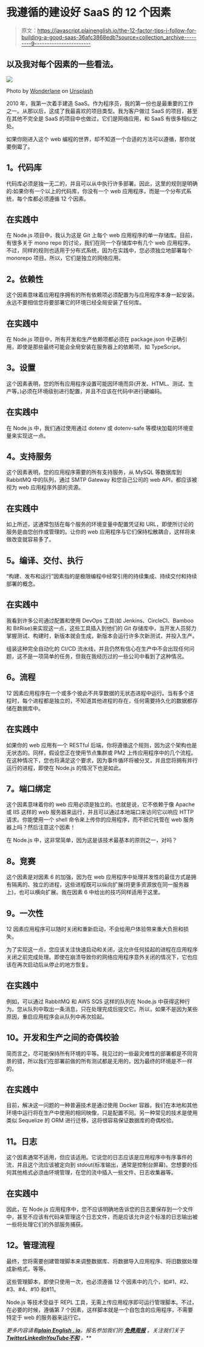 # 我遵循的建设好 SaaS 的 12 个因素

> 原文：<https://javascript.plainenglish.io/the-12-factor-tips-i-follow-for-building-a-good-saas-36afc3868edb?source=collection_archive---------9----------------------->

## 以及我对每个因素的一些看法。

![](img/04bc25ee3a170639560d4b2fffb470d8.png)

Photo by [Wonderlane](https://unsplash.com/@wonderlane?utm_source=medium&utm_medium=referral) on [Unsplash](https://unsplash.com?utm_source=medium&utm_medium=referral)

2010 年，我第一次着手建造 SaaS。作为程序员，我的第一份也是最重要的工作之一。从那以后，这成了我最喜欢的项目类型。我为客户做过 SaaS 的项目，甚至在其他不完全是 SaaS 的项目中也做过，它们是网络应用，和 SaaS 有很多相似之处。

如果你刚进入这个 web 编程的世界，却不知道一个合适的方法可以遵循，那你就要倒霉了。

## **1。代码库**

代码库必须是独一无二的，并且可以从中执行许多部署。因此，这里的规则是明确的:如果你有一个以上的代码库，你没有一个 web 应用程序，而是一个分布式系统，每个库都必须遵循 12 个因素。

## **在实践中**

在 Node.js 项目中，我认为这是 Git 上每个 web 应用程序的单一存储库。目前，有很多关于 mono repo 的讨论，我们在同一个存储库中有几个 web 应用程序。不过，同样的规则也适用于分布式系统，因为在实践中，您必须独立地部署每个 monorepo 项目。所以，它们是独立的网络应用。

## **2。依赖性**

这个因素意味着应用程序拥有的所有依赖项必须配置为与应用程序本身一起安装。永远不要相信您将要部署它的环境已经全局安装了任何库。

## **在实践中**

在 Node.js 项目中，所有开发和生产依赖项都必须在 package.json 中正确引用，即使是那些最终可能会全局安装在服务器上的依赖项，如 TypeScript。

## **3。设置**

这个因素表明，您的所有应用程序设置可能因环境而异(开发、HTML、测试、生产等。)必须在环境级别进行配置，并且不应该在代码中进行硬编码。

## **在实践中**

在 Node.js 中，我们通过使用通过 dotenv 或 dotenv-safe 等模块加载的环境变量来实现这一点。

## **4。支持服务**

这个因素表明，您的应用程序需要的所有支持服务，从 MySQL 等数据库到 RabbitMQ 中的队列，通过 SMTP Gateway 和您自己公司的 web API，都应该被视为 web 应用程序外部的资源。

## **在实践中**

如上所述，这通常包括在每个服务的环境变量中配置凭证和 URL，即使所讨论的服务是由您创作或管理的。让你的 web 应用程序与它们保持松散耦合，这样将来做改变就容易多了。

## **5。编译、交付、执行**

“构建、发布和运行”因素指的是极限编程中经常引用的持续集成、持续交付和持续部署的概念。

## **在实践中**

我看到许多公司通过配置和使用 DevOps 工具(如 Jenkins、CircleCI、Bamboo 和 BitRise)来实现这一点，这些工具插入到他们的 Git 存储库中，当开发人员努力掌握测试、构建时，新版本就会生成，新版本会运行许多次新测试，并投入生产。

组装这种完全自动化的 CI/CD 流水线，并且仍然有信心在生产中不会出现任何问题，这不是一项简单的任务，但我在我经历过的一些公司中看到了这种情况。

## **6。流程**

12 因素应用程序在一个或多个彼此不共享数据的无状态进程中运行。当有多个进程时，每个进程都是独立的，不知道其他进程的存在，任何需要持久化的数据都存储在数据库中。

## **在实践中**

如果你的 web 应用有一个 RESTful 后端，你将遵循这个规则，因为这个架构也是无状态的。同样，假设您正在使用节点集群或 PM2 上传应用程序中的几个流程。在这种情况下，您也将满足这个要求，因为事件循环将被分叉，并且您将拥有并行运行的进程，即使在 Node.js 的情况下也是如此。

## **7。端口绑定**

这个因素意味着你的 web 应用必须是独立的。也就是说，它不依赖于像 Apache 或 IIS 这样的 web 服务器来运行，并且可以通过本地端口来访问它以响应 HTTP 请求。你能使用一个 shell 命令来上传你的应用程序，而不把它托管在 web 服务器上吗？然后注意这个因素！

在 Node.js 中，这非常简单，因为这是该技术最基本的原则之一，对吗？

## **8。竞赛**

这个因素是对因素 6 的加强，因为在 web 应用程序中处理并发性的最佳方式是拥有隔离的、独立的进程，这些进程既可以纵向扩展(将更多资源放在同一服务器上)，也可以横向扩展。我在因素 6 中给出的技巧同样适用于这里。

## **9。一次性**

12 因素应用程序可以随时关闭和重新启动，不会给用户体验带来重大负担和损失。

为了实现这一点，您应该关注快速启动和关闭，这允许任何挂起的进程在应用程序关闭之前完成处理。即使在崩溃导致你的网络应用程序意外关闭的情况下，它也应该在再次启动后从停止的地方恢复。

## **在实践中**

例如，可以通过 RabbitMQ 和 AWS SQS 这样的队列在 Node.js 中获得这种行为。您从队列中取出一条消息，只在处理完成后提交它。所以，如果不是因为某些原因，重启应用程序会从队列中再次拾起。

## 10。开发和生产之间的奇偶校验

简而言之，尽可能保持所有环境的平等。我见过的一些最灾难性的部署都是不同背景的错，所以我们在部署前做的所有测试都是无用的，因为最终的环境是不一样的。

## **在实践中**

目前，解决这一问题的一种普遍技术是通过使用 Docker 容器，我们在本地和其他环境中运行将在生产中使用的相同映像，只是配置不同。另一种常见的技术是使用类似 Sequelize 的 ORM 进行迁移，这将很容易保证数据库的奇偶校验。

## **11。日志**

这个因素通常不适用，但应该适用。它说您的日志应该是应用程序中有序事件的流，并且这个流应该被定向到 stdout(标准输出，通常是控制台屏幕)。您想要的任何其他格式必须由环境管理，在您的流中插入一些文件、日志收集器等。

## **在实践中**

因此，在 Node.js 应用程序中，您不应该明确地告诉您的日志要保存到一个文件中，甚至不应该有代码来管理这个日志文件，而是应该允许这个标准的日志输出被一些将处理它们的外部服务捕获。

## **12。管理流程**

最终，您将需要创建管理脚本来调整数据库、将数据导入应用程序、将旧数据处理成新格式，等等。

这些管理脚本，即使只使用一次，也必须遵循 12 个因素中的几个，如#1、#2、#3、#4、#10 和#11。

Node.js 等技术受益于 REPL 工具，无需上传应用程序即可运行管理脚本。不过，在必要的时候，遵循第 7 个因素，这样脚本就是一个自包含的应用程序，不需要特定于 web 的服务器来运行它。

*更多内容请看*[***plain English . io***](https://plainenglish.io/)*。报名参加我们的* [***免费周报***](http://newsletter.plainenglish.io/) *。关注我们关于*[***Twitter***](https://twitter.com/inPlainEngHQ)[***LinkedIn***](https://www.linkedin.com/company/inplainenglish/)*[***YouTube***](https://www.youtube.com/channel/UCtipWUghju290NWcn8jhyAw)*[***不和***](https://discord.gg/GtDtUAvyhW) *。***